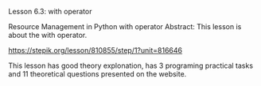 Lesson 6.3: with operator

Resource Management in Python
with operator
Abstract: This lesson is about the with operator.

https://stepik.org/lesson/810855/step/1?unit=816646

This lesson has good theory explonation, has 3 programing practical tasks and 11 theoretical questions presented on the website.
